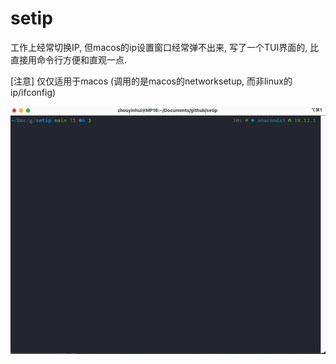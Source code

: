 # setip

工作上经常切换IP, 但macos的ip设置窗口经常弹不出来, 写了一个TUI界面的, 比直接用命令行方便和直观一点.

[注意] 仅仅适用于macos (调用的是macos的networksetup, 而非linux的ip/ifconfig)

![screenshot](https://github.com/yinhui1984/setip/blob/3abba4388b29c8b253a2697c31a3fb780a58eb0d/screenshot.gif?raw=true)
